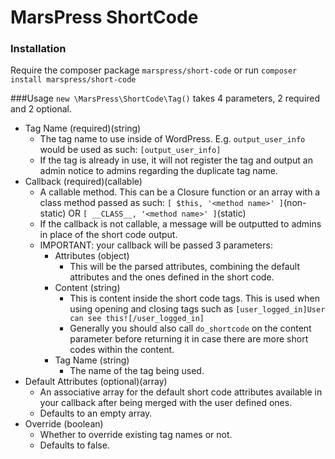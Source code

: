# MarsPress ShortCode
### Installation
Require the composer package `marspress/short-code` or run `composer install marspress/short-code`

###Usage
`new \MarsPress\ShortCode\Tag()` takes 4 parameters, 2 required and 2 optional.
* Tag Name (required)(string)
  * The tag name to use inside of WordPress. E.g. `output_user_info` would be used as such: `[output_user_info]`
  * If the tag is already in use, it will not register the tag and output an admin notice to admins regarding the duplicate tag name.
* Callback (required)(callable)
  * A callable method. This can be a Closure function or an array with a class method passed as such: `[ $this, '<method name>' ]`(non-static) OR `[ __CLASS__, '<method name>' ]`(static)
  * If the callback is not callable, a message will be outputted to admins in place of the short code output.
  * IMPORTANT: your callback will be passed 3 parameters:
    * Attributes (object)
      * This will be the parsed attributes, combining the default attributes and the ones defined in the short code.
    * Content (string)
      * This is content inside the short code tags. This is used when using opening and closing tags such as `[user_logged_in]User can see this![/user_logged_in]`
      * Generally you should also call `do_shortcode` on the content parameter before returning it in case there are more short codes within the content.
    * Tag Name (string)
      * The name of the tag being used.
* Default Attributes (optional)(array)
  * An associative array for the default short code attributes available in your callback after being merged with the user defined ones.
  * Defaults to an empty array.
* Override (boolean)
  * Whether to override existing tag names or not.
  * Defaults to false.